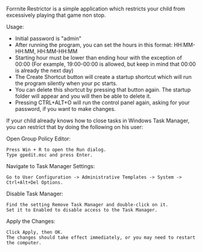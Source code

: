 Forrnite Restrictor is a simple application which restricts your child from excessively playing that game non stop.

Usage:
- Initial password is "admin"
- After running the program, you can set the hours in this format: HH:MM-HH:MM, HH:MM-HH:MM
- Starting hour must be lower than ending hour with the exception of 00:00 (For example, 19:00-00:00 is allowed, but keep in mind that 00:00 is already the next day)
- The Create Shortcut button will create a startup shortcut which will run the program silently when your pc starts.
- You can delete this shortcut by pressing that button again. The startup folder will appear and you will then be able to delete it.
- Pressing CTRL+ALT+O will run the control panel again, asking for your password, if you want to make changes.

If your child already knows how to close tasks in Windows Task Manager, you can restrict that by doing the following on his user:

Open Group Policy Editor:

    Press Win + R to open the Run dialog.
    Type gpedit.msc and press Enter.

Navigate to Task Manager Settings:

    Go to User Configuration -> Administrative Templates -> System -> Ctrl+Alt+Del Options.

Disable Task Manager:

    Find the setting Remove Task Manager and double-click on it.
    Set it to Enabled to disable access to the Task Manager.

Apply the Changes:

    Click Apply, then OK.
    The changes should take effect immediately, or you may need to restart the computer.
